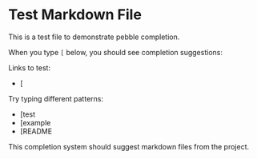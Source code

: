 # Test Markdown File

This is a test file to demonstrate pebble completion.

When you type `[` below, you should see completion suggestions:

Links to test:
- [

Try typing different patterns:
- [test
- [example
- [README

This completion system should suggest markdown files from the project.